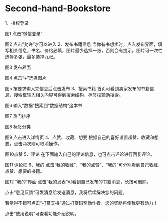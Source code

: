 # Second-hand-Bookstore
1、授权登录

图1 点击“微信登录”

图2 点击“允许”才可以进入
2、发布书籍信息
当你有书想卖时，点入发布界面，填写相关信息，书名、价格必填，图片最少选择一张，否则会有提示。图片可一次性选择多张，最多选择九张。

图3 发布界面

图4 点击“+”选择图片

图5 按要求输入完信息后点击发布
3、搜索书籍
首页可看到卖家发布的书籍信息，搜索框输入相关内容可得到搜索结构，标签栏辅助搜索。

图6 输入“数据”搜索到“数据结构”这本书

图7 热门排序

图8 标签分类

图9 点击进入详情页
4、点赞、收藏、想要
根据自己的喜好设置超赞、收藏和想要，点击两次则可取消操作。

图10点赞
5、评论
在下面输入自己的评论信息，也可点击评论进行回复评论。

图11 评论框
6、我的
点击“我的收藏”、“我的点赞”、“我的”可分别看到自己收藏、点赞、想要的书籍。

图12 “我的”界面
点击“我的发表”可看到自己发布的书籍消息，长按可删除。

点击“意见反馈”可发消息给发送消息，我将后续解决您的问题。

若觉得不错可点击“打赏支持”通过打赏码奖励作者，您的奖励将使我更有动力！

点击“使用说明”可查看功能介绍说明。
